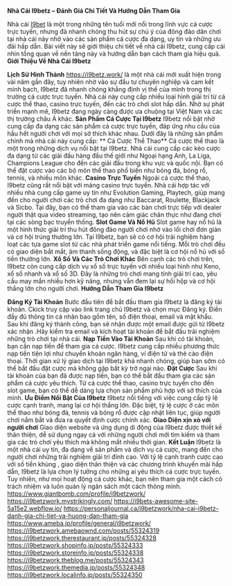 **Nhà Cái I9betz – Đánh Giá Chi Tiết Và Hướng Dẫn Tham Gia**

Nhà cái [I9bet](https://i9betz.work/) là một trong những tên tuổi mới nổi trong lĩnh vực cá cược trực tuyến, nhưng đã nhanh chóng thu hút sự chú ý của đông đảo dân chơi tại nhà cái này nhờ vào các sản phẩm cá cược đa dạng, uy tín và những ưu đãi hấp dẫn. Bài viết này sẽ giới thiệu chi tiết về nhà cái I9betz, cung cấp cái nhìn tổng quan về nền tảng này và hướng dẫn bạn cách tham gia hiệu quả.
**Giới Thiệu Về Nhà Cái I9betz**
 
**Lịch Sử Hình Thành**
https://i9betz.work/ là một nhà cái mới xuất hiện trong vài năm gần đây, tuy nhiên nhờ vào sự đầu tư chuyên nghiệp và cam kết minh bạch, I9betz đã nhanh chóng khẳng định vị thế của mình trong thị trường cá cược trực tuyến. Nhà cái này cung cấp nhiều loại hình giải trí từ cá cược thể thao, casino trực tuyến, đến các trò chơi slot hấp dẫn. Nhờ sự phát triển mạnh mẽ, I9betz đang ngày càng được ưa chuộng tại Việt Nam và các thị trường châu Á khác.
**Sản Phẩm Cá Cược Tại I9betz**
I9betz nổi bật nhờ cung cấp đa dạng các sản phẩm cá cược trực tuyến, đáp ứng nhu cầu của hầu hết người chơi với mọi sở thích khác nhau. Dưới đây là những sản phẩm chính mà nhà cái này cung cấp:
** Cá Cược Thể Thao**
Cá cược thể thao là một trong những dịch vụ nổi bật tại I9betz. Nhà cái cung cấp các kèo cược đa dạng từ các giải đấu hàng đầu thế giới như Ngoại hạng Anh, La Liga, Champions League cho đến các giải đấu trong khu vực và quốc nội. Bạn có thể đặt cược vào các bộ môn thể thao phổ biến như bóng đá, bóng rổ, tennis, và nhiều môn khác.
**Casino Trực Tuyến**
Ngoài cá cược thể thao, I9betz cũng rất nổi bật với mảng casino trực tuyến. Nhà cái hợp tác với nhiều nhà cung cấp game uy tín như Evolution Gaming, Playtech, giúp mang đến cho người chơi các trò chơi đa dạng như Baccarat, Roulette, Blackjack và Sicbo. Tại đây, bạn có thể tham gia vào các bàn chơi trực tiếp với dealer người thật qua video streaming, tạo nên cảm giác chân thực như đang chơi tại các sòng bạc truyền thống.
**Slot Game Và Nổ Hũ**
Slot game hay nổ hũ là một hình thức giải trí thu hút đông đảo người chơi nhờ vào lối chơi đơn giản và cơ hội trúng thưởng lớn. Tại I9betz, bạn sẽ có cơ hội trải nghiệm hàng loạt các tựa game slot từ các nhà phát triển game nổi tiếng. Mỗi trò chơi đều có giao diện bắt mắt, âm thanh sống động, và đặc biệt là cơ hội nổ hũ với số tiền thưởng lớn.
**Xổ Số Và Các Trò Chơi Khác**
Bên cạnh các trò chơi trên, I9betz còn cung cấp dịch vụ xổ số trực tuyến với nhiều loại hình như Keno, xổ số nhanh và xổ số 3D. Đây là những trò chơi mang tính giải trí cao, yêu cầu may mắn nhiều hơn kỹ năng, nhưng vẫn đem lại sự hồi hộp và cơ hội thắng lớn cho người chơi.
**Hướng Dẫn Tham Gia I9betz**
 
**Đăng Ký Tài Khoản**
Bước đầu tiên để bắt đầu tham gia I9betz là đăng ký tài khoản.
Ckick truy cập vào link trang chủ I9betz và chọn mục Đăng ký.
Điền đầy đủ thông tin cá nhân bao gồm tên, số điện thoại, email và mật khẩu.
Sau khi đăng ký thành công, bạn sẽ nhận được một email  được gửi từ I9betz xác nhận .Hãy kiểm tra email và kích hoạt tài khoản để bắt đầu trải nghiệm những trò chơi tại nhà cái.
**Nạp Tiền Vào Tài Khoản**
Sau khi có tài khoản, bạn cần nạp tiền để tham gia cá cược. I9betz cung cấp nhiều phương thức nạp tiền tiện lợi như chuyển khoản ngân hàng, ví điện tử và thẻ cào điện thoại. Thời gian xử lý giao dịch tại I9betz khá nhanh chóng, giúp bạn sớm có thể bắt đầu đặt cược mà không gặp bất kỳ trở ngại nào.
**Đặt Cược**
Sau khi tài khoản của bạn đã được nạp tiền, bạn có thể bắt đầu tham gia các sản phẩm cá cược yêu thích. Từ cá cược thể thao, casino trực tuyến cho đến slot game, bạn có thể dễ dàng lựa chọn sản phẩm phù hợp với sở thích của mình.
**Ưu Điểm Nổi Bật Của I9betz**
I9betz nổi tiếng với việc cung cấp tỷ lệ cược cạnh tranh, mang lại cơ hội thắng lớn.  Đặc biệt, tỷ lệ cược ở các môn thể thao như bóng đá, tennis và bóng rổ được cập nhật liên tục, giúp người chơi nắm bắt và đưa ra quyết định cược chính xác.
**Giao Diện xịn xò với người chơi**
Giao diện website và ứng dụng di động của I9betz được thiết kế thân thiện, dễ sử dụng ngay cả với những người chơi mới  tìm kiếm và tham gia các trò chơi yêu thích mà không mất nhiều thời gian.
**Kết Luận**
I9betz là một nhà cái uy tín, đa dạng về sản phẩm và dịch vụ cá cược, mang đến cho người chơi những trải nghiệm giải trí đỉnh cao. Với tỷ lệ cạnh tranh cược cao với số tiền khủng , giao diện thân thiện và các chương trình khuyến mãi hấp dẫn, I9betz là lựa chọn lý tưởng cho những ai yêu thích cá cược trực tuyến. Tuy nhiên, như mọi hoạt động cá cược khác, bạn nên tham gia một cách có trách nhiệm và luôn quản lý ngân sách một cách thông minh.
https://www.giantbomb.com/profile/i9betzwork/
https://i9betzwork.mystrikingly.com/
https://i9bets-awesome-site-5a15e2.webflow.io/
https://personaljournal.ca/i9betzwork/nha-cai-i9betz-danh-gia-chi-tiet-va-huong-dan-tham-gia
https://www.ameba.jp/profile/general/i9betzwork/
https://i9betzwork.amebaownd.com/posts/55324319
https://i9betzwork.therestaurant.jp/posts/55324328
https://i9betzwork.shopinfo.jp/posts/55324333
https://i9betzwork.storeinfo.jp/posts/55324338
https://i9betzwork.theblog.me/posts/55324343
https://i9betzwork.themedia.jp/posts/55324348
https://i9betzwork.localinfo.jp/posts/55324350

